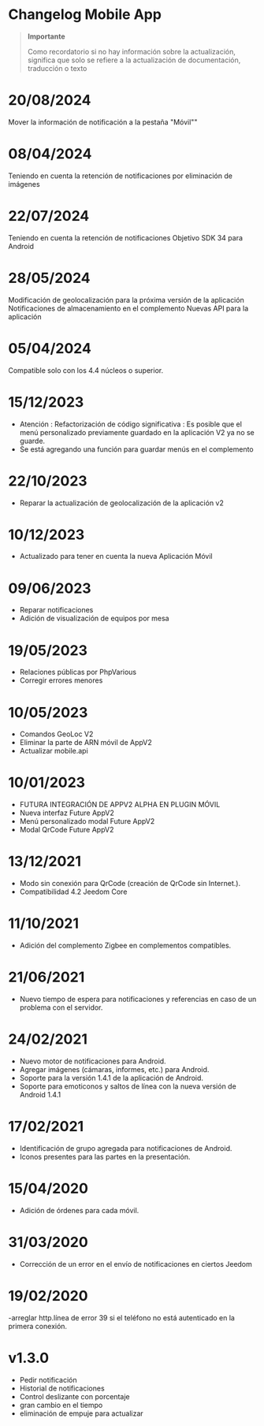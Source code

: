 # Changelog Mobile App

> **Importante**
>
> Como recordatorio si no hay información sobre la actualización, significa que solo se refiere a la actualización de documentación, traducción o texto

# 20/08/2024
Mover la información de notificación a la pestaña "Móvil""


# 08/04/2024
Teniendo en cuenta la retención de notificaciones por eliminación de imágenes


# 22/07/2024
Teniendo en cuenta la retención de notificaciones
Objetivo SDK 34 para Android

# 28/05/2024
Modificación de geolocalización para la próxima versión de la aplicación
Notificaciones de almacenamiento en el complemento
Nuevas API para la aplicación

# 05/04/2024
Compatible solo con los 4.4 núcleos o superior.

# 15/12/2023

- Atención : Refactorización de código significativa : Es posible que el menú personalizado previamente guardado en la aplicación V2 ya no se guarde.
- Se está agregando una función para guardar menús en el complemento


# 22/10/2023

- Reparar la actualización de geolocalización de la aplicación v2

# 10/12/2023

- Actualizado para tener en cuenta la nueva Aplicación Móvil

# 09/06/2023

- Reparar notificaciones
- Adición de visualización de equipos por mesa

# 19/05/2023

- Relaciones públicas por PhpVarious
- Corregir errores menores

# 10/05/2023

- Comandos GeoLoc V2
- Eliminar la parte de ARN móvil de AppV2
- Actualizar mobile.api

# 10/01/2023

- FUTURA INTEGRACIÓN DE APPV2 ALPHA EN PLUGIN MÓVIL
- Nueva interfaz Future AppV2
- Menú personalizado modal Future AppV2
- Modal QrCode Future AppV2

# 13/12/2021

- Modo sin conexión para QrCode (creación de QrCode sin Internet.).
- Compatibilidad 4.2 Jeedom Core

# 11/10/2021

- Adición del complemento Zigbee en complementos compatibles.

# 21/06/2021

- Nuevo tiempo de espera para notificaciones y referencias en caso de un problema con el servidor.

# 24/02/2021

- Nuevo motor de notificaciones para Android.
- Agregar imágenes (cámaras, informes, etc.) para Android.
- Soporte para la versión 1.4.1 de la aplicación de Android.
- Soporte para emoticonos y saltos de línea con la nueva versión de Android 1.4.1

# 17/02/2021

- Identificación de grupo agregada para notificaciones de Android.
- Iconos presentes para las partes en la presentación.

# 15/04/2020

- Adición de órdenes para cada móvil.

# 31/03/2020

- Corrección de un error en el envío de notificaciones en ciertos Jeedom

# 19/02/2020

-arreglar http.línea de error 39 si el teléfono no está autenticado en la primera conexión.

# v1.3.0

- Pedir notificación
- Historial de notificaciones
- Control deslizante con porcentaje
- gran cambio en el tiempo
- eliminación de empuje para actualizar
